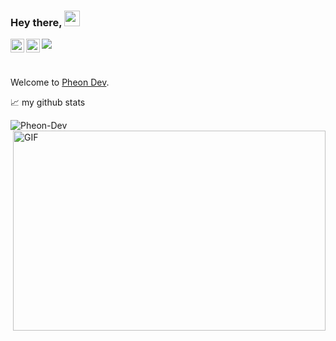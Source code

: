 ### Hey there, <img src="https://media.giphy.com/media/hvRJCLFzcasrR4ia7z/giphy.gif" width="25px">
<a href="https://discord.gg/5qccmFaE">
  <img align="left" alt="Pheon Dev's Discord" width="22px" src="https://raw.githubusercontent.com/peterthehan/peterthehan/master/assets/discord.svg" />
</a>
<a href="https://twitter.com/PheonDev">
  <img align="left" alt="Pheon Dev | Twitter" width="22px" src="https://raw.githubusercontent.com/peterthehan/peterthehan/master/assets/twitter.svg" />
</a>

![](https://visitor-badge.glitch.me/badge?page_id=Pheon-Dev.Pheon-Dev)

<br />

Welcome to [Pheon Dev](https://pheon-dev.web.app/).

📈 my github stats

<p align="left"> <img src="https://github-readme-stats.vercel.app/api?username=Pheon-Dev&show_icons=true&theme=gotham" alt="Pheon-Dev" />
<img align="right" alt="GIF" src="https://github.com/abhisheknaiidu/abhisheknaiidu/blob/master/code.gif?raw=true" width="500" height="320" />




